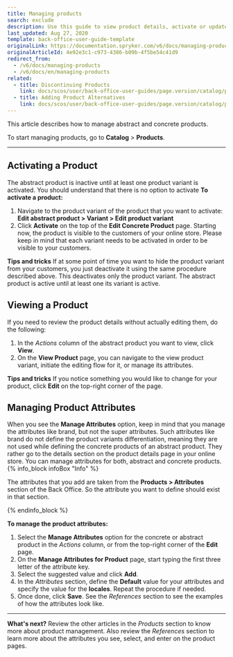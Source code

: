 ```yaml
---
title: Managing products
search: exclude
description: Use this guide to view product details, activate or update product attributes in the Back Office.
last_updated: Aug 27, 2020
template: back-office-user-guide-template
originalLink: https://documentation.spryker.com/v6/docs/managing-products
originalArticleId: 4e92e3c1-c973-4386-b09b-4f5be54c41d9
redirect_from:
  - /v6/docs/managing-products
  - /v6/docs/en/managing-products
related:
  - title: Discontinuing Products
    link: docs/scos/user/back-office-user-guides/page.version/catalog/products/manage-concrete-products/discontinuing-products.html
  - title: Adding Product Alternatives
    link: docs/scos/user/back-office-user-guides/page.version/catalog/products/manage-concrete-products/adding-product-alternatives.html
---
```


This article describes how to manage abstract and concrete products.

To start managing products, go to **Catalog** > **Products**.
*** 
## Activating a Product
The abstract product is inactive until at least one product variant is activated. You should understand that there is no option to activate
**To activate a product:**
1. Navigate to the product variant of the product that you want to activate:
    **Edit abstract product > Variant > Edit product variant**
2.  Click **Activate** on the top of the **Edit Concrete Product** page.
Starting now, the product is visible to the customers of your online store. 
Please keep in mind that each variant needs to be activated in order to be visible to your customers.

**Tips and tricks**
If at some point of time you want to hide the product variant from your customers, you just deactivate it using the same procedure described above. This deactivates only the product variant. The abstract product is active until at least one its variant is active.

## Viewing a Product
If you need to review the product details without actually editing them, do the following:
1. In the _Actions_ column of the abstract product you want to view, click **View**.
2. On the **View Product** page, you can navigate to the view product variant, initiate the editing flow for it, or manage its attributes. 

**Tips and tricks**
If you notice something you would like to change for your product, click **Edit** on the top-right corner of the page. 


## Managing Product Attributes
When you see the **Manage Attributes** option, keep in mind that you manage the attributes like brand, but not the super attributes. Such attributes like brand do not define the product variants differentiation, meaning they are not used while defining the concrete products of an abstract product. They rather go to the details section on the product details page in your online store. You can manage attributes for both, abstract and concrete products.
{% info_block infoBox "Info" %}

The attributes that you add are taken from the **Products > Attributes** section of the Back Office. So the attribute you want to define should exist in that section.

{% endinfo_block %}


**To manage the product attributes:**
1. Select the **Manage Attributes** option for the concrete or abstract product in the _Actions_ column, or from the top-right corner of the **Edit** page.
2. On the **Manage Attributes for Product** page, start typing the first three letter of the attribute key.
3. Select the suggested value and click **Add**.
4. In the _Attributes_ section, define the **Default** value for your attributes and specify the value for the **locales**. 
    Repeat the procedure if needed.
5. Once done, click **Save**.
See the _References_ section to see the examples of how the attributes look like.
***
**What's next?**
Review the other articles in the _Products_ section to know more about product management. Also review the _References_ section to learn more about the attributes you see, select, and enter on the product pages.

